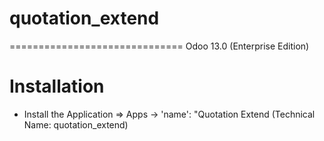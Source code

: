 # quotation_extend
==============================
Odoo 13.0 (Enterprise Edition)

Installation 
============
* Install the Application => Apps -> 'name': "Quotation Extend (Technical Name: quotation_extend)
